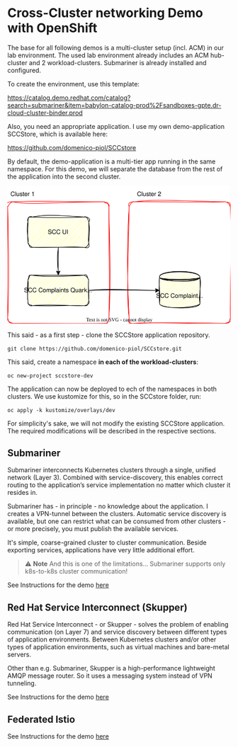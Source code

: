 # Cross-Cluster networking Demo with OpenShift
The base for all following demos is a multi-cluster setup (incl. ACM) in our lab environment.
The used lab environment already includes an ACM hub-cluster and 2 workload-clusters. Submariner is already installed and configured.

To create the environment, use this template: 

https://catalog.demo.redhat.com/catalog?search=submariner&item=babylon-catalog-prod%2Fsandboxes-gpte.dr-cloud-cluster-binder.prod

Also, you need an appropriate application. I use my own demo-application SCCStore, which is available here:

https://github.com/domenico-piol/SCCstore

By default, the demo-application is a multi-tier app running in the same namespace. For this demo, we will separate the database from the rest of the application into the second cluster.

<p align="center">
  <img src="./diagrams/architecture-app.drawio.svg">
</p>

This said - as a first step - clone the SCCStore application repository.

    git clone https://github.com/domenico-piol/SCCstore.git

This said, create a namespace **in each of the workload-clusters**:

    oc new-project sccstore-dev

The application can now be deployed to ech of the namespaces in both clusters. We use kustomize for this, so in the SCCstore folder, run:

    oc apply -k kustomize/overlays/dev

For simplicity's sake, we will not modify the existing SCCStore application. The required modifications will be described in the respective sections.

## Submariner
Submariner interconnects Kubernetes clusters through a single, unified network (Layer 3). 
Combined with service-discovery, this enables correct routing to the application’s service implementation no matter which cluster it resides in. 

Submariner has - in principle - no knowledge about the application. I creates a VPN-tunnel between the clusters.
Automatic service discovery is available, but one can restrict what can be consumed from other clusters - or more precisely, you must publish the available services.

It's simple, coarse-grained cluster to cluster communication. Beside exporting services, applications have very little additional effort.

> :warning: **Note**
> And this is one of the limitations... Submariner supports only k8s-to-k8s cluster communication! 

See Instructions for the demo [here](submariner/README.md)

## Red Hat Service Interconnect (Skupper)
Red Hat Service Interconnect - or Skupper - solves the problem of enabling communication (on Layer 7) and service discovery between different types of application environments. Between Kubernetes clusters and/or other types of application environments, such as virtual machines and bare-metal servers.

Other than e.g. Submariner, Skupper is a high-performance lightweight AMQP message router. So it uses a messaging system instead of VPN tunneling.

See Instructions for the demo [here](skupper/README.md)

## Federated Istio
See Instructions for the demo [here](istio/README.md)

